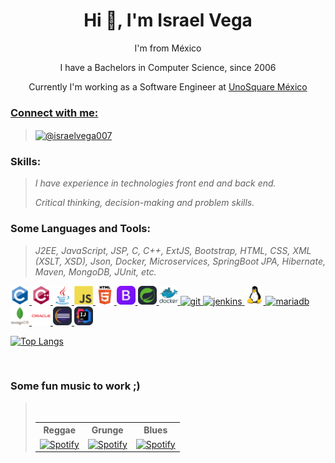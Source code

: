 <h1 align="center">Hi 👋, I'm Israel Vega</h1>
<p align="center">I'm from México</p>
<p align="center">I have a Bachelors in Computer Science, since 2006</p>
<p align="center">Currently I'm working as a Software Engineer at <a href="https://www.unosquare.com/?msclkid=812815d5bbb711ecbf6e796a4bf5b8f0">UnoSquare México</p>

<h3 align="left">Connect with me:</h3>
<blockquote>
	<p align="left">
		<a href="https://twitter.com/@israelvega007" target="blank">
			<img align="center" src="https://raw.githubusercontent.com/rahuldkjain/github-profile-readme-generator/master/src/images/icons/Social/twitter.svg" alt="@israelvega007" height="30" width="30" />
		</a>
	</p>
</blockquote>

<h3 align="left">Skills:</h3>

<blockquote>
	<p align="left"><i>I have experience in technologies front end and back end.</i></p>
	<p align="left"><i>Critical thinking, decision-making and problem skills.</i></p>
</blockquote>

<h3 align="left">Some Languages and Tools:</h3>

<blockquote>
	<p align="left"><i>J2EE, JavaScript,  JSP,  C, C++, ExtJS, Bootstrap, HTML, CSS,  XML (XSLT, XSD),  Json, Docker, Microservices, SpringBoot JPA, Hibernate, Maven, MongoDB, JUnit, etc.</i></p>
</blockquote>

<p align="left">
	<a href="https://www.cprogramming.com/" target="_blank" rel="noreferrer"> 
		<img src="https://raw.githubusercontent.com/devicons/devicon/master/icons/c/c-original.svg" alt="c" width="30" height="30"/> 
	</a> 
	<a href="https://www.w3schools.com/cpp/" target="_blank" rel="noreferrer"> 
		<img  src="https://raw.githubusercontent.com/devicons/devicon/master/icons/cplusplus/cplusplus-original.svg" alt="cplusplus" width="30" height="30"/>
	</a> 
	<a href="https://www.java.com" target="_blank" rel="noreferrer">
		<img src="https://raw.githubusercontent.com/devicons/devicon/master/icons/java/java-original.svg" alt="java" width="30" height="30"/>
	</a>
	<a href="https://developer.mozilla.org/en-US/docs/Web/JavaScript" target="_blank" rel="noreferrer">
		<img src="https://raw.githubusercontent.com/devicons/devicon/master/icons/javascript/javascript-original.svg" alt="javascript" width="30" height="30"/>
	</a>
	<a href="https://www.w3.org/html/" target="_blank" rel="noreferrer">
		<img  src="https://raw.githubusercontent.com/devicons/devicon/master/icons/html5/html5-original-wordmark.svg" alt="html5" width="30" height="30"/>
	</a>
	<a href="https://getbootstrap.com/" target="_blank" rel="noreferrer">
		<img  src="https://raw.githubusercontent.com/tandpfun/skill-icons/a50fa57465e82a1147fa512fb3d64cc5902df578/icons/Bootstrap.svg" alt="bootstrap" width="30" height="30"/>
	</a>
	<a href="https://spring.io/projects/spring-boot" target="_blank" rel="noreferrer">
		<img src="https://raw.githubusercontent.com/tandpfun/skill-icons/a50fa57465e82a1147fa512fb3d64cc5902df578/icons/Spring-Dark.svg" alt="springboot" width="30" height="30"/>
	</a> 
	<a href="https://www.docker.com/" target="_blank" rel="noreferrer">
		<img src="https://raw.githubusercontent.com/devicons/devicon/master/icons/docker/docker-original-wordmark.svg" alt="docker" width="30" height="30"/>
	</a> 
	<a href="https://git-scm.com/" target="_blank" rel="noreferrer">
		<img src="https://www.vectorlogo.zone/logos/git-scm/git-scm-icon.svg" alt="git" width="30" height="30"/>
	</a>
	<a href="https://www.jenkins.io" target="_blank" rel="noreferrer">
		<img src="https://www.vectorlogo.zone/logos/jenkins/jenkins-icon.svg" alt="jenkins" width="30" height="30"/>
	</a>
	<a href="https://www.linux.org/" target="_blank" rel="noreferrer">
		<img src="https://raw.githubusercontent.com/devicons/devicon/master/icons/linux/linux-original.svg" alt="linux" width="30" height="30"/>
	</a>
	<a  href="https://mariadb.org/" target="_blank" rel="noreferrer">
		<img src="https://www.vectorlogo.zone/logos/mariadb/mariadb-icon.svg" alt="mariadb" width="30" height="30"/>
	</a>
	<a href="https://www.mongodb.com/" target="_blank" rel="noreferrer">
	<img src="https://raw.githubusercontent.com/devicons/devicon/master/icons/mongodb/mongodb-original-wordmark.svg" alt="mongodb" width="30" height="30"/>
	</a>
	<a href="https://www.oracle.com/" target="_blank" rel="noreferrer">
		<img src="https://raw.githubusercontent.com/devicons/devicon/master/icons/oracle/oracle-original.svg" alt="oracle" width="30" height="30"/>
	</a>
	<a href="https://www.eclipse.org/" target="_blank" rel="noreferrer">
		<img src="https://raw.githubusercontent.com/tandpfun/skill-icons/a50fa57465e82a1147fa512fb3d64cc5902df578/icons/Eclipse-Dark.svg" alt="eclipse" width="30" height="30"/>
	</a>
	<a href="https://www.jetbrains.com/es-es/idea/" target="_blank" rel="noreferrer">
		<img src="https://raw.githubusercontent.com/tandpfun/skill-icons/a50fa57465e82a1147fa512fb3d64cc5902df578/icons/Idea-Dark.svg" alt="idea" width="30" height="30"/>
	</a>
	
</p>

[![Top Langs](https://github-readme-stats.vercel.app/api/top-langs/?username=IsraelVega77&layout=compact)](https://github.com/IsraelVega77/github-readme-stats)

<br>
<h3 align="left">Some fun music to work ;)</h3>
<blockquote>
​<style>
table, th, td {
  border:none;
}
</style>
<table>
  <tr>
    <th>Reggae</th>
    <th>Grunge</th>
    <th>Blues</th>
  </tr>
    <tr>
    <td><a href="https://open.spotify.com/playlist/0ZlQp28eIjlzHPau3aFxjR?si=5963ebd077ea42b2" target="_blank"><img src="https://img.shields.io/badge/Spotify-%231ED760.svg?&style=flat-square&logo=spotify&logoColor=white" alt="Spotify"></a></td>
    <td><a href="https://open.spotify.com/playlist/4QQ4sdcgEVVqH3PaMqLZlC?si=cdddbc5c2e5b4fdd" target="_blank"><img src="https://img.shields.io/badge/Spotify-%231ED760.svg?&style=flat-square&logo=spotify&logoColor=white" alt="Spotify"></a></td>
    <td><a href="https://open.spotify.com/playlist/5eC0BuB9j3g769b7sLKN5L?si=b86bd86c13cf4956" target="_blank"><img src="https://img.shields.io/badge/Spotify-%231ED760.svg?&style=flat-square&logo=spotify&logoColor=white" alt="Spotify"></a></td>
  </tr>
	
</blockquote>
